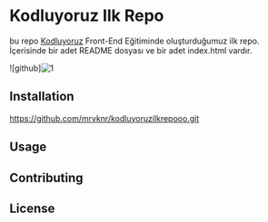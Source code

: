 # Kodluyoruz Ilk Repo
bu repo [Kodluyoruz](https://www.kodluyoruz.org) Front-End Eğitiminde oluşturduğumuz ilk repo. İçerisinde bir adet README dosyası ve bir adet index.html vardır.

![github]![1](https://user-images.githubusercontent.com/83916544/117582776-51800380-b10c-11eb-83ac-b45a6f2d06fe.PNG)

## Installation

https://github.com/mrvknr/kodluyoruzilkrepooo.git

## Usage



## Contributing

## License

